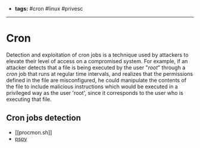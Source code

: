 - **tags:** #cron #linux #privesc 
- -----------
# Cron
Detection and exploitation of cron jobs is a technique used by attackers to elevate their level of access on a compromised system. For example, if an attacker detects that a file is being executed by the user "*root*" through a *cron* job that runs at regular time intervals, and realizes that the permissions defined in the file are misconfigured, he could manipulate the contents of the file to include malicious instructions which would be executed in a privileged way as the user 'root', since it corresponds to the user who is executing that file.
## Cron jobs detection
- [[procmon.sh]]
- [pspy](https://github.com/DominicBreuker/pspy)